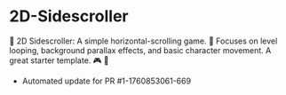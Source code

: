 # 2D-Sidescroller
🔄 2D Sidescroller: A simple horizontal-scrolling game. 🏃 Focuses on level looping, background parallax effects, and basic character movement. A great starter template. 🎮 🍄


- Automated update for PR #1-1760853061-669